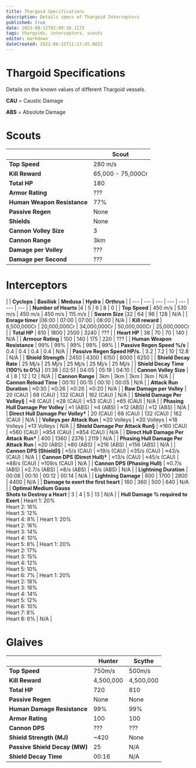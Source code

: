 ```yaml
---
title: Thargoid Specifications
description: Details specs of Thargoid Interceptors
published: true
date: 2023-08-12T02:09:10.117Z
tags: thargoids, interceptors, scouts
editor: markdown
dateCreated: 2021-06-15T11:27:45.002Z
---
```


# Thargoid Specifications
Details on the known values of different Thargoid vessels.

**CAU** = Caustic Damage

**ABS** = Absolute Damage

# Scouts
| | **Scout** |
| ----- | ----|
| **Top Speed** | 280 m/s |
| **Kill Reward** | 65,000 - 75,000Cr
| **Total HP** | 180 |
| **Armor Rating** | ??? |
| **Human Weapon Resistance** | 77% |
| **Passive Regen** | None |
| **Shields** | None |
| **Cannon Volley Size** | 3 |
| **Cannon Range** | 3km |
| **Damage per Volley** | ??? |
| **Damage per Second** | ??? |

# Interceptors

|     | **Cyclops** | **Basilisk** | **Medusa** | **Hydra** | **Orthrus** |
| --- | --- | --- | --- | --- | --- | --- |
| **Number of Hearts** |4   | 5   | 6   | 8   | 0   |
| **Top Speed** | 450 m/s | 530 m/s | 450 m/s | 450 m/s | 115 m/s |
| **Swarm Size** |32  | 64  | 96  | 128 | N/A |
| **Enrage timer** |06:00 | 07:00 | 07:00 | 08:00 | N/A |
| **Kill reward** | 6,500,000Cr  | 20,000,000Cr | 34,000,000Cr | 50,000,000Cr | 25,000,000Cr |
| **Total HP** | 810 | 1800 | 2500 | 3240 | ??? |
| **Heart HP** | 38  | 70  | 70  | 140 | N/A |
| **Armour Rating** | 100 | 140 | 175 | 220 | ??? |
| **Human Weapon Resistance** | 99% | 99% | 99% | 99% | 99% |
| **Passive Regen Speed %/s** | 0.4 | 0.4 | 0.4 | 0.4 | N/A |
| **Passive Regen Speed HP/s.** | 3.2 | 7.2 | 10  | 12.8 | N/A |
| **Shield Strength** | 2450 | 4300 | 6150 | 8000 | 6250 |
| **Shield Decay Rate** | 25 Mj/s | 25 Mj/s | 25 Mj/s | 25 Mj/s | 25 Mj/s |
| **Shield Decay Time (100% to 0%)** | 01:38 | 02:51 | 04:05 | 05:19 | 04:10 |
| **Cannon Volley Size** | 4   | 8   | 12  | 12  | N/A |
| **Cannon Range** | 3km | 3km | 3km | 3km | N/A |
| **Cannon Reload Time** | 00:10 | 00:15 | 00:10 | 00:05 | N/A |
| **Attack Run Duration** | ≈0:30 | ≈0:26 | ≈0:26 | ≈0:20 | N/A |
| **Raw Damage per Volley** | 20 (CAU) | 68 (CAU) | 132 (CAU) | 162 (CAU) | N/A |
| **Shield Damage Per Volley§** | ≈8 (CAU) | ≈28 (CAU) | ≈53 (CAU) | ≈65 (CAU) | N/A |
| **Phasing Hull Damage Per Volley** | ≈1 (ABS) | ≈4 (ABS) | ≈12 (ABS) | ≈12 (ABS) | N/A |
| **Direct Hull Damage Per Volley†** | 20 (CAU) | 68 (CAU) | 132 (CAU) | 162 (CAU) | N/A |
| **Volleys per Attack Run** | ≈20 Volleys | ≈20 Volleys | ≈18 Volleys | ≈13 Volleys | N/A |
| **Shield Damage Per Attack Run§** | ≈160 (CAU) | ≈560 (CAU) | ≈954 (CAU) | ≈854 (CAU) | N/A |
| **Direct Hull Damage Per Attack Run†** | 400 | 1360 | 2376 | 2119 | N/A |
| **Phasing Hull Damage Per Attack Run** | ≈20 (ABS) | ≈80 (ABS) | ≈216 (ABS) | ≈156 (ABS) | N/A |
| **Cannon DPS (Shield)§** | ≈5/s (CAU) | ≈19/s (CAU) | ≈35/s (CAU) | ≈43/s (CAU) | N/A |
| **Cannon DPS (Direct Hull)†** | ≈13/s (CAU) | ≈45/s (CAU) | ≈88/s (CAU) | ≈109/s (CAU) | N/A |
| **Cannon DPS (Phasing Hull)** | ≈0.7/s (ABS) | ≈2.7/s (ABS) | ≈8/s (ABS) | ≈8/s (ABS) | N/A |
| **Lightning Duration** | 00:08 | 00:10 | 00:12 | 00:14 | N/A |
| **Lightning Damage** | 800 | 1700 | 2800 | 4400 | N/A |
| **Damage to exert the first heart** | 160 | 360 | 500 | 640 | N/A |
| **Optimal Medium Gauss   <br>Shots to Destroy a Heart** | 3   | 4   | 5   | 13  | N/A |
| **Hull Damage % required to Exert** | Heart 1: 20%<br>Heart 2: 16% <br>Heart 3: 12% <br>Heart 4: 8% | Heart 1: 20% <br>Heart 2: 16%  <br>Heart 3: 14%  <br>Heart 4: 10%  <br>Heart 5: 8% | Heart 1: 20%   <br>Heart 2: 17%   <br>Heart 3: 15%  <br>Heart 4: 12%  <br>Heart 5: 10%  <br>Heart 6: 7% | Heart 1: 20%  <br>Heart 2: 18%  <br>Heart 3: 16%  <br>Heart 4: 14%  <br>Heart 5: 12%  <br>Heart 6: 10%  <br>Heart 7: 8%  <br>Heart 8: 6% | N/A |

# Glaives

| | **Hunter** | **Scythe** |
| - | ----- | ----- |
| **Top Speed** | 750m/s | 500m/s |
| **Kill Reward** | 4,500,000 | 4,500,000 |
| **Total HP** | 720 | 810 |
| **Passive Regen** | None | None |
| **Human Damage Resistance** | 99% | 99% |
| **Armor Rating** | 100 | 100 |
| **Cannon DPS** | ??? | ??? |
| **Shield Strength (MJ)** | ~420 | None |
| **Passive Shield Decay (MW)** | 25 | N/A |
| **Shield Decay Time** | 00:16 | N/A |